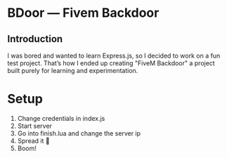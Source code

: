 # BDoor — Fivem Backdoor


## Introduction
I was bored and wanted to learn Express.js, so I decided to work on a fun test project. That’s how I ended up creating "FiveM Backdoor" a project built purely for learning and experimentation.


# Setup

1. Change credentials in index.js
2. Start server
3. Go into finish.lua and change the server ip
4. Spread it :pray:
5. Boom!